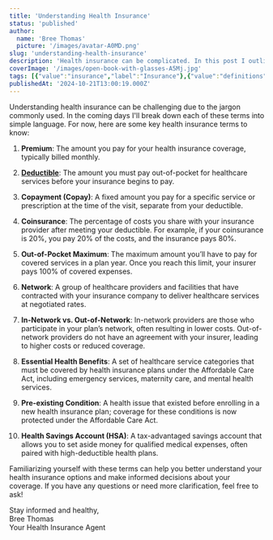 ```yaml
---
title: 'Understanding Health Insurance'
status: 'published'
author:
  name: 'Bree Thomas'
  picture: '/images/avatar-A0MD.png'
slug: 'understanding-health-insurance'
description: 'Health insurance can be complicated. In this post I outline some key terms to  know. In future posts, I will go over each term in plain terms with more detail.'
coverImage: '/images/open-book-with-glasses-A5Mj.jpg'
tags: [{"value":"insurance","label":"Insurance"},{"value":"definitions","label":"Definitions"},{"value":"terminology","label":"Terminology"}]
publishedAt: '2024-10-21T13:00:19.000Z'
---
```


Understanding health insurance can be challenging due to the jargon commonly used. In the coming days I'll break down each of these terms into simple language. For now, here are some key health insurance terms to know:

 1. **Premium**: The amount you pay for your health insurance coverage, typically billed monthly.

 2. [**Deductible**](/blog/what-are-deductibles): The amount you must pay out-of-pocket for healthcare services before your insurance begins to pay.

 3. **Copayment (Copay)**: A fixed amount you pay for a specific service or prescription at the time of the visit, separate from your deductible.

 4. **Coinsurance**: The percentage of costs you share with your insurance provider after meeting your deductible. For example, if your coinsurance is 20%, you pay 20% of the costs, and the insurance pays 80%.

 5. **Out-of-Pocket Maximum**: The maximum amount you’ll have to pay for covered services in a plan year. Once you reach this limit, your insurer pays 100% of covered expenses.

 6. **Network**: A group of healthcare providers and facilities that have contracted with your insurance company to deliver healthcare services at negotiated rates.

 7. **In-Network vs. Out-of-Network**: In-network providers are those who participate in your plan’s network, often resulting in lower costs. Out-of-network providers do not have an agreement with your insurer, leading to higher costs or reduced coverage.

 8. **Essential Health Benefits**: A set of healthcare service categories that must be covered by health insurance plans under the Affordable Care Act, including emergency services, maternity care, and mental health services.

 9. **Pre-existing Condition**: A health issue that existed before enrolling in a new health insurance plan; coverage for these conditions is now protected under the Affordable Care Act.

10. **Health Savings Account (HSA)**: A tax-advantaged savings account that allows you to set aside money for qualified medical expenses, often paired with high-deductible health plans.

Familiarizing yourself with these terms can help you better understand your health insurance options and make informed decisions about your coverage. If you have any questions or need more clarification, feel free to ask!

Stay informed and healthy,\
Bree Thomas\
Your Health Insurance Agent